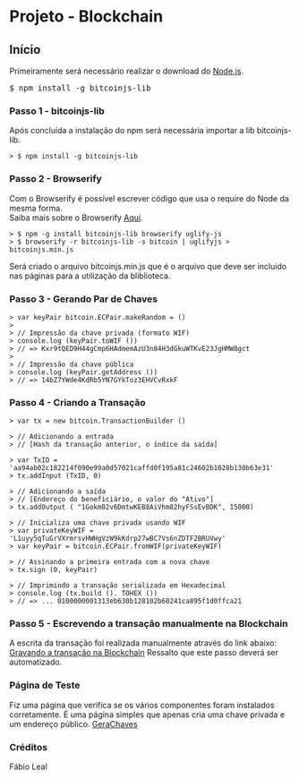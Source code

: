 # Projeto - Blockchain

## Início
Primeiramente será necessário realizar o download do [Node.js](https://nodejs.org/en/).

<pre class="prettyprint lang-txt">$ npm install -g bitcoinjs-lib</pre>

### Passo 1 - bitcoinjs-lib
Após concluída a instalação do npm será necessária importar a lib bitcoinjs-lib.
```
> $ npm install -g bitcoinjs-lib
```

### Passo 2 - Browserify 
Com o Browserify é possível escrever código que usa o require do Node da mesma forma. <br/>
Saiba mais sobre o Browserify [Aqui](http://browserify.org/).
```
> $ npm -g install bitcoinjs-lib browserify uglify-js
> $ browserify -r bitcoinjs-lib -s bitcoin | uglifyjs > bitcoinjs.min.js
```
Será criado o arquivo bitcoinjs.min.js que é o arquivo que deve ser incluido 
nas páginas para a utilização da bliblioteca.

### Passo 3 - Gerando Par de Chaves
```
> var keyPair bitcoin.ECPair.makeRandom = ()
>
> // Impressão da chave privada (formato WIF)
> console.log (keyPair.toWIF ())
> // => Kxr9tQED9H44gCmp6HAdmemAzU3n84H3dGkuWTKvE23JgHMW8gct
>
> // Impressão da chave pública
> console.log (keyPair.getAddress ())
> // => 14bZ7YWde4KdRb5YN7GYkToz3EHVCvRxkF
```

### Passo 4 - Criando a Transação
```
> var tx = new bitcoin.TransactionBuilder ()

> // Adicionando a entrada
> // [Hash da transação anterior, o índice da saída]

> var TxID = 'aa94ab02c182214f090e99a0d57021caffd0f195a81c24602b1028b130b63e31'
> tx.addInput (TxID, 0)

> // Adicionando a saída
> // [Endereço do beneficiário, o valor do "Ativo"]
> tx.addOutput ( "1Gokm82v6DmtwKEB8AiVhm82hyFSsEvBDK", 15000)

> // Inicializa uma chave privada usando WIF
> var privateKeyWIF = 'L1uyy5qTuGrVXrmrsvHWHgVzW9kKdrp27wBC7Vs6nZDTF2BRUVwy'
> var keyPair = bitcoin.ECPair.fromWIF(privateKeyWIF)

> // Assinando a primeira entrada com a nova chave
> tx.sign (0, keyPair)

> // Imprimindo a transação serializada em Hexadecimal
> console.log (tx.build (). TOHEX ())
> // => ... 0100000001313eb630b128102b60241ca895f1d0ffca21
```

### Passo 5 - Escrevendo a transação manualmente na Blockchain
A escrita da transação foi realizada manualmente através do link abaixo:
[Gravando a transação na Blockchain](https://blockchain.info/pushtx)
Ressalto que este passo deverá ser automatizado. 

### Página de Teste
Fiz uma página que verifica se os vários componentes foram instalados corretamente.
É uma página simples que apenas cria uma chave privada e um endereço público.
[GeraChaves](geraChaves.html)

### Créditos
Fábio Leal
